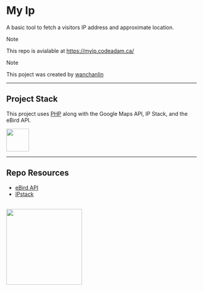 # My Ip

A basic tool to fetch a visitors IP address and approximate location. 

> [!NOTE]  
> This repo is avialable at https://myip.codeadam.ca/

> [!NOTE]  
> This poject was created by [wanchanlin](https://github.com/wanchanlin/)

---

## Project Stack

This project uses [PHP](https://php.net) along with the Google Maps API, IP Stack, and the eBird API. 

<img src="https://console.codeadam.ca/api/image/php" width="60" alt="">

---

## Repo Resources

- [eBird API](https://ebird.org)
- [IPstack](https://ipstack.com/)

<br>
<a href="https://codeadam.ca">
<img src="https://cdn.codeadam.ca/images@1.0.0/codeadam-logo-coloured-horizontal.png" width="200">
</a>
